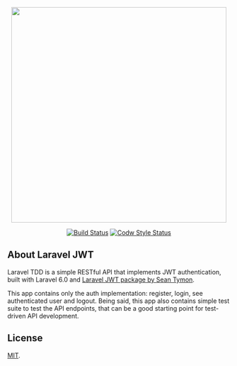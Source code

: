 <p align="center"><img src="https://rawcdn.githack.com/ianmustafa/laravel-jwt/master/cover.png" width="486"></p>

<p align="center">
<a href="https://travis-ci.org/ianmustafa/laravel-jwt"><img src="https://travis-ci.org/ianmustafa/laravel-jwt.svg?branch=master" alt="Build Status"></a>
<a href="https://github.styleci.io/repos/212196489"><img src="https://github.styleci.io/repos/212196489/shield" alt="Codw Style Status"></a>
</p>

## About Laravel JWT

Laravel TDD is a simple RESTful API that implements JWT authentication, built with Laravel 6.0 and [Laravel JWT package by Sean Tymon](https://github.com/tymondesigns/jwt-auth).

This app contains only the auth implementation: register, login, see authenticated user and logout. Being said, this app also contains simple test suite to test the API endpoints, that can be a good starting point for test-driven API development.

## License
[MIT](LICENSE).
